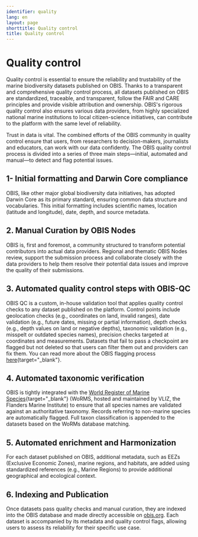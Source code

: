 ```yaml
---
identifier: quality
lang: en
layout: page
shorttitle: Quality control
title: Quality control
---
```


# Quality control

Quality control is essential to ensure the reliability and trustability of the marine biodiversity datasets published on OBIS. Thanks to a transparent and comprehensive quality control process, all datasets published on OBIS are standardized, traceable, and transparent, follow the FAIR and CARE principles and provide visible attribution and ownership. OBIS's rigorous quality control also ensures various data providers, from highly specialized national marine institutions to local citizen-science initiatives, can contribute to the platform with the same level of reliability.

Trust in data is vital. The combined efforts of the OBIS community in quality control ensure that users, from researchers to decision-makers, journalists and educators, can work with our data confidently. The OBIS quality control process is divided into a series of three main steps—initial, automated and manual—to detect and flag potential issues.

## **1- Initial formatting and Darwin Core compliance**  
OBIS, like other major global biodiversity data initiatives, has adopted Darwin Core as its primary standard, ensuring common data structure and vocabularies. This initial formatting includes scientific names, location (latitude and longitude), date, depth, and source metadata.

## **2\. Manual Curation by OBIS Nodes**  
OBIS is, first and foremost, a community structured to transform potential contributors into actual data providers. Regional and thematic OBIS Nodes review, support the submission process and collaborate closely with the data providers to help them resolve their potential data issues and improve the quality of their submissions.

## **3\. Automated quality control steps with OBIS-QC**  
OBIS QC is a custom, in-house validation tool that applies quality control checks to any dataset published on the platform. Control points include geolocation checks (e.g., coordinates on land, invalid ranges), date validation (e.g., future dates, missing or partial information), depth checks (e.g., depth values on land or negative depths), taxonomic validation (e.g., misspelt or outdated species names), precision checks targeted at coordinates and measurements. Datasets that fail to pass a checkpoint are flagged but not deleted so that users can filter them out and providers can fix them. You can read more about the OBIS flagging process [here](https://manual.obis.org/dataquality.html){target="_blank"}.

## **4\. Automated taxonomic verification**  
OBIS is tightly integrated with the [World Register of Marine Species](https://www.marinespecies.org/){target="_blank"} (WoRMS, hosted and maintained by VLIZ, the Flanders Marine Institute) to ensure that all species names are validated against an authoritative taxonomy. Records referring to non-marine species are automatically flagged. Full taxon classification is appended to the datasets based on the WoRMs database matching.

## **5\. Automated enrichment and Harmonization**  
For each dataset published on OBIS, additional metadata, such as EEZs (Exclusive Economic Zones), marine regions, and habitats, are added using standardized references (e.g., Marine Regions) to provide additional geographical and ecological context.

## **6\. Indexing and Publication**  
Once datasets pass quality checks and manual curation, they are indexed into the OBIS database and made directly accessible on [obis.org](https://obis.org/). Each dataset is accompanied by its metadata and quality control flags, allowing users to assess its reliability for their specific use case.